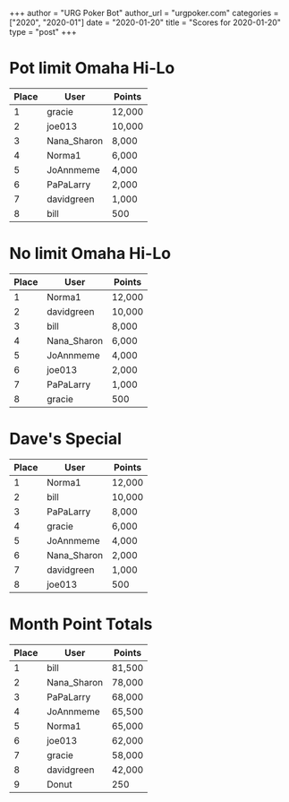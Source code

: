 +++
author = "URG Poker Bot"
author_url = "urgpoker.com"
categories = ["2020", "2020-01"]
date = "2020-01-20"
title = "Scores for 2020-01-20"
type = "post"
+++
# Pot limit Omaha Hi-Lo

| Place | User | Points |
|-------|------|--------|
| 1 | gracie | 12,000 |
| 2 | joe013 | 10,000 |
| 3 | Nana_Sharon | 8,000 |
| 4 | Norma1 | 6,000 |
| 5 | JoAnnmeme | 4,000 |
| 6 | PaPaLarry | 2,000 |
| 7 | davidgreen | 1,000 |
| 8 | bill | 500 |

# No limit Omaha Hi-Lo

| Place | User | Points |
|-------|------|--------|
| 1 | Norma1 | 12,000 |
| 2 | davidgreen | 10,000 |
| 3 | bill | 8,000 |
| 4 | Nana_Sharon | 6,000 |
| 5 | JoAnnmeme | 4,000 |
| 6 | joe013 | 2,000 |
| 7 | PaPaLarry | 1,000 |
| 8 | gracie | 500 |

# Dave's Special

| Place | User | Points |
|-------|------|--------|
| 1 | Norma1 | 12,000 |
| 2 | bill | 10,000 |
| 3 | PaPaLarry | 8,000 |
| 4 | gracie | 6,000 |
| 5 | JoAnnmeme | 4,000 |
| 6 | Nana_Sharon | 2,000 |
| 7 | davidgreen | 1,000 |
| 8 | joe013 | 500 |

# Month Point Totals

| Place | User | Points |
|-------|------|--------|
| 1 | bill | 81,500 |
| 2 | Nana_Sharon | 78,000 |
| 3 | PaPaLarry | 68,000 |
| 4 | JoAnnmeme | 65,500 |
| 5 | Norma1 | 65,000 |
| 6 | joe013 | 62,000 |
| 7 | gracie | 58,000 |
| 8 | davidgreen | 42,000 |
| 9 | Donut | 250 |
